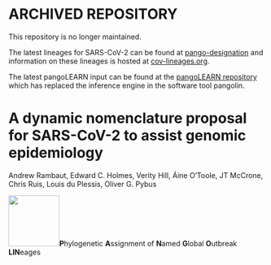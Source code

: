 # ARCHIVED REPOSITORY

This repository is no longer maintained. 

The latest lineages for SARS-CoV-2 can be found at [pango-designation](https://github.com/cov-lineages/pango-designation) and information on these lineages is hosted at [cov-lineages.org](cov-lineages.org). 

The latest pangoLEARN input can be found at the [pangoLEARN repository](https://github.com/cov-lineages/pangoLEARN) which has replaced the inference engine in the software tool pangolin.


# **A dynamic nomenclature proposal for SARS-CoV-2 to assist genomic epidemiology**
Andrew Rambaut, Edward C. Holmes, Verity Hill, Áine O’Toole, JT McCrone, Chris Ruis, Louis du Plessis, Oliver G. Pybus


<img src="https://github.com/hCoV-2019/pangolin/blob/master/docs/logo.png" width="100">**P**hylogenetic **A**ssignment of **N**amed **G**lobal **O**utbreak **LIN**eages
                                                                                                                                                                      










